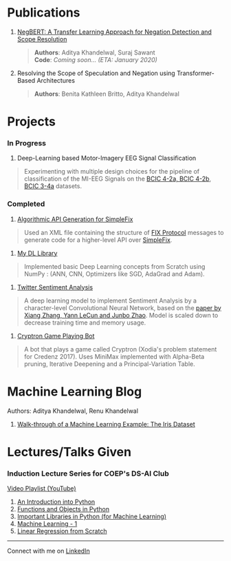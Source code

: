 # Publications
1. [NegBERT: A Transfer Learning Approach for Negation Detection and Scope Resolution](https://arxiv.org/abs/1911.04211)
    > **Authors**: Aditya Khandelwal, Suraj Sawant  
     **Code**: _Coming soon... (ETA: January 2020)_
1. Resolving the Scope of Speculation and Negation using Transformer-Based Architectures 
    > **Authors**: Benita Kathleen Britto, Aditya Khandelwal  
    
# Projects
### In Progress
1. Deep-Learning based Motor-Imagery EEG Signal Classification  
> Experimenting with multiple design choices for the pipeline of classification of the MI-EEG Signals on the [BCIC 4-2a, BCIC 4-2b](http://bbci.de/competition/iv/), [BCIC 3-4a](http://bbci.de/competition/iii/) datasets.

### Completed
1. [Algorithmic API Generation for SimpleFix](https://github.com/adityak6798/SimpleFIX-API-Algorithmic-Code-Generation)  
> Used an XML file containing the structure of [FIX Protocol](http://www.quickfixengine.org/) messages to generate code for a higher-level API over [SimpleFix](https://simplefix.readthedocs.io/en/latest/).
1. [My DL Library](https://github.com/adityak6798/DeepLearning)  
> Implemented basic Deep Learning concepts from Scratch using NumPy : (ANN, CNN, Optimizers like SGD, AdaGrad and Adam).
1. [Twitter Sentiment Analysis](https://github.com/adityak6798/TwitterSentimentAnalysis)  
> A deep learning model to implement Sentiment Analysis by a character-level Convolutional Neural Network, based on the [paper by Xiang Zhang, Yann LeCun and Junbo Zhao](https://arxiv.org/abs/1509.01626). Model is scaled down to decrease training time and memory usage.
1. [Cryptron Game Playing Bot](https://github.com/adityak6798/xodiabot1)  
> A bot that plays a game called Cryptron (Xodia's problem statement for Credenz 2017). Uses MiniMax implemented with Alpha-Beta pruning, Iterative Deepening and a Principal-Variation Table.

# Machine Learning Blog
Authors: Aditya Khandelwal, Renu Khandelwal

1. [Walk-through of a Machine Learning Example: The Iris Dataset](https://nbviewer.jupyter.org/github/adityak6798/adityak6798.github.io/blob/master/ml-walkthrough.ipynb)

# Lectures/Talks Given
### Induction Lecture Series for COEP's DS-AI Club 
[Video Playlist (YouTube)](https://www.youtube.com/playlist?list=PLJ-wFJpHD4Ta3ucvImX6uF_n7ace4PYJA)  
1. [An Introduction into Python](https://nbviewer.jupyter.org/github/adityak6798/adityak6798.github.io/blob/master/Lecture%201%20-%20An%20Introduction%20into%20Python.ipynb)
1. [Functions and Objects in Python](https://nbviewer.jupyter.org/github/adityak6798/adityak6798.github.io/blob/master/Lecture%202%20-%20Functions%20and%20Objects%20in%20Python.ipynb)
1. [Important Libraries in Python (for Machine Learning)](https://nbviewer.jupyter.org/github/adityak6798/adityak6798.github.io/blob/master/Lecture%203%20-%20Important%20Libraries%20in%20Python.ipynb)
1. [Machine Learning - 1](https://nbviewer.jupyter.org/github/adityak6798/adityak6798.github.io/blob/master/Lecture%204%20-%20Machine%20Learning%201.ipynb)
1. [Linear Regression from Scratch](https://nbviewer.jupyter.org/github/adityak6798/adityak6798.github.io/blob/master/Lecture%205%20-%20Linear%20Regression.ipynb)





---
Connect with me on [LinkedIn](https://www.linkedin.com/in/aditya-khandelwal/)
